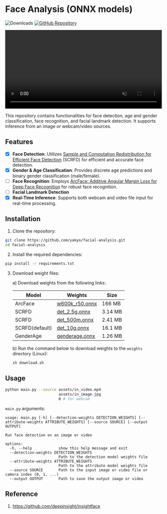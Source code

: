 # Face Analysis (ONNX models)

![Downloads](https://img.shields.io/github/downloads/yakhyo/face-analysis/total) [![GitHub Repository](https://img.shields.io/badge/GitHub-Repository-blue?logo=github)](https://github.com/yakhyo/facial-analysis)



<video controls autoplay loop src="https://github.com/user-attachments/assets/d4bf1ed3-4f53-44ab-80ee-82e0df4d95e6
" muted="false" width="100%"></video>

This repository contains functionalities for face detection, age and gender classification, face recognition, and facial landmark detection. It supports inference from an image or webcam/video sources.

## Features

- [x] **Face Detection**: Utilizes [Sample and Computation Redistribution for Efficient Face Detection](https://arxiv.org/abs/2105.04714) (SCRFD) for efficient and accurate face detection.
- [x] **Gender & Age Classification**: Provides discrete age predictions and binary gender classification (male/female).
- [ ] **Face Recognition**: Employs [ArcFace: Additive Angular Margin Loss for Deep Face Recognition](https://arxiv.org/abs/1801.07698) for robust face recognition.
- [ ] **Facial Landmark Detection**
- [x] **Real-Time Inference**: Supports both webcam and video file input for real-time processing.

## Installation

1. Clone the repository:

```bash
git clone https://github.com/yakyo/facial-analysis.git
cd facial-analysis
```

2. Install the required dependencies:

```bash
pip install -r requirements.txt
```

3. Download weight files:

   a) Download weights from the following links:

   | Model          | Weights                                                                                           | Size    |
   | -------------- | ------------------------------------------------------------------------------------------------- | ------- |
   | ArcFace        | [w600k_r50.onnx](https://github.com/yakhyo/facial-analysis/releases/download/v0.0.1/w600k_r50.onnx) | 166 MB  |
   | SCRFD          | [det_2.5g.onnx](https://github.com/yakhyo/facial-analysis/releases/download/v0.0.1/det_2.5g.onnx)   | 3.14 MB |
   | SCRFD          | [det_500m.onnx](https://github.com/yakhyo/facial-analysis/releases/download/v0.0.1/det_500m.onnx)   | 2.41 MB |
   | SCRFD(default) | [det_10g.onnx](https://github.com/yakhyo/facial-analysis/releases/download/v0.0.1/det_10g.onnx)     | 16.1 MB |
   | GenderAge      | [genderage.onnx](https://github.com/yakhyo/facial-analysis/releases/download/v0.0.1/genderage.onnx) | 1.26 MB |

   b) Run the command below to download weights to the `weights` directory (Linux):

   ```bash
   sh download.sh
   ```

## Usage

```bash
python main.py --source assets/in_video.mp4
                        assets/in_image.jpg
                        0 # for webcam
```

`main.py` arguments:

```
usage: main.py [-h] [--detection-weights DETECTION_WEIGHTS] [--attribute-weights ATTRIBUTE_WEIGHTS] [--source SOURCE] [--output OUTPUT]

Run face detection on an image or video

options:
  -h, --help            show this help message and exit
  --detection-weights DETECTION_WEIGHTS
                        Path to the detection model weights file
  --attribute-weights ATTRIBUTE_WEIGHTS
                        Path to the attribute model weights file
  --source SOURCE       Path to the input image or video file or camera index (0, 1, ...)
  --output OUTPUT       Path to save the output image or video
```



## Reference

1. https://github.com/deepinsight/insightface
